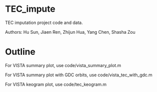 # TEC_impute
TEC imputation project code and data.

Authors: Hu Sun, Jiaen Ren, Zhijun Hua, Yang Chen, Shasha Zou

# Outline

For VISTA summary plot, use code/vista_summary_plot.m

For VISTA summary plot with GDC orbits, use code/vista_tec_with_gdc.m

For VISTA keogram plot, use code/tec_keogram.m
